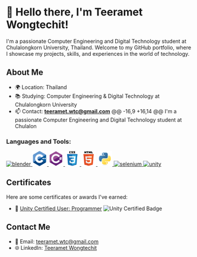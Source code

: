 # 👋 Hello there, I'm Teeramet Wongtechit!

I'm a passionate Computer Engineering and Digital Technology student at Chulalongkorn University, Thailand. Welcome to my GitHub portfolio, where I showcase my projects, skills, and experiences in the world of technology.

## About Me

- 🌍 Location: Thailand
- 📚 Studying: Computer Engineering & Digital Technology at Chulalongkorn University
- 📫 Contact: **teeramet.wtc@gmail.com**
@@ -16,9 +16,14 @@ I'm a passionate Computer Engineering and Digital Technology student at Chulalon
<h3 align="left">Languages and Tools:</h3>
<p align="left"> <a href="https://www.blender.org/" target="_blank" rel="noreferrer"> <img src="https://download.blender.org/branding/community/blender_community_badge_white.svg" alt="blender" width="40" height="40"/> </a> <a href="https://www.w3schools.com/cpp/" target="_blank" rel="noreferrer"> <img src="https://raw.githubusercontent.com/devicons/devicon/master/icons/cplusplus/cplusplus-original.svg" alt="cplusplus" width="40" height="40"/> </a> <a href="https://www.w3schools.com/cs/" target="_blank" rel="noreferrer"> <img src="https://raw.githubusercontent.com/devicons/devicon/master/icons/csharp/csharp-original.svg" alt="csharp" width="40" height="40"/> </a> <a href="https://www.w3schools.com/css/" target="_blank" rel="noreferrer"> <img src="https://raw.githubusercontent.com/devicons/devicon/master/icons/css3/css3-original-wordmark.svg" alt="css3" width="40" height="40"/> </a> <a href="https://www.w3.org/html/" target="_blank" rel="noreferrer"> <img src="https://raw.githubusercontent.com/devicons/devicon/master/icons/html5/html5-original-wordmark.svg" alt="html5" width="40" height="40"/> </a> <a href="https://www.python.org" target="_blank" rel="noreferrer"> <img src="https://raw.githubusercontent.com/devicons/devicon/master/icons/python/python-original.svg" alt="python" width="40" height="40"/> </a> <a href="https://www.selenium.dev" target="_blank" rel="noreferrer"> <img src="https://raw.githubusercontent.com/detain/svg-logos/780f25886640cef088af994181646db2f6b1a3f8/svg/selenium-logo.svg" alt="selenium" width="40" height="40"/> </a> <a href="https://unity.com/" target="_blank" rel="noreferrer"> <img src="https://www.vectorlogo.zone/logos/unity3d/unity3d-icon.svg" alt="unity" width="40" height="40"/> </a> </p>

## Certificates

Here are some certificates or awards I've earned:

- 🏅 [Unity Certified User: Programmer](https://www.linkedin.com/in/teeramet-wongtechit-98740a29b/overlay/1635551456242/single-media-viewer/?type=IMAGE&profileId=ACoAAEh_aPcB-lIVAhMDlIRO0bcMz50EJEgiicw)
  ![Unity Certified Badge](https://unity.com/sites/default/files/styles/large/public/2021-10/Certification-Badges-User-Programmer-600x600.png?itok=12VDzBS7)

## Contact Me

- 📧 Email: teeramet.wtc@gmail.com
- 🌐 LinkedIn: [Teeramet Wongtechit](www.linkedin.com/in/teeramet-wongtechit)
